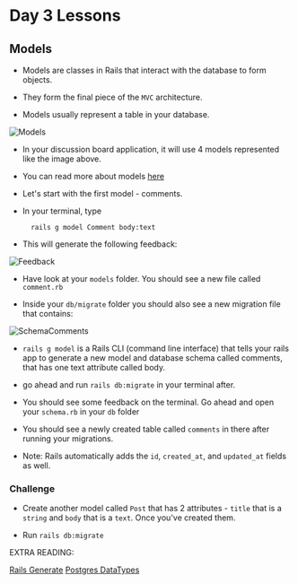 # Day 3 Lessons

## Models

- Models are classes in Rails that interact
with the database to form objects.

- They form the final piece of the `MVC` architecture.

- Models usually represent a table in your database.

![Models](images/magicforums.png)

- In your discussion board application, it will use 4 models represented like the image above.

- You can read more about models [here](http://guides.rubyonrails.org/active_record_basics.html)

- Let's start with the first model - comments.

- In your terminal, type
  ```
    rails g model Comment body:text
  ```

- This will generate the following feedback:

![Feedback](images/comments.png)

- Have look at your `models` folder. You should see a new file called `comment.rb`

- Inside your `db/migrate` folder you should also see a new migration file that contains:

![SchemaComments](images/create_comments.png)

- `rails g model` is a Rails CLI (command line interface) that tells your rails app to generate a new model
and database schema called comments, that has one text attribute called body.

- go ahead and run `rails db:migrate` in your terminal after.

- You should see some feedback on the terminal. Go ahead and open your `schema.rb` in your `db` folder

- You should see a newly created table called `comments` in there after running your migrations.

- Note: Rails automatically adds the `id`, `created_at`, and `updated_at` fields as well.

### Challenge

- Create another model called `Post` that has 2 attributes - `title` that is a `string` and `body` that is a `text`. Once you've created them.

- Run `rails db:migrate`


EXTRA READING:

[Rails Generate](http://guides.rubyonrails.org/command_line.html#rails-generate)
[Postgres DataTypes](http://stackoverflow.com/questions/17918117/rails-4-list-of-available-datatypes)
